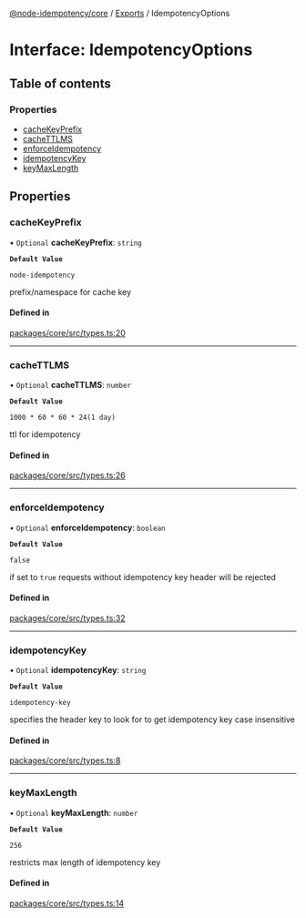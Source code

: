 [@node-idempotency/core](../README.md) / [Exports](../modules.md) / IdempotencyOptions

# Interface: IdempotencyOptions

## Table of contents

### Properties

- [cacheKeyPrefix](IdempotencyOptions.md#cachekeyprefix)
- [cacheTTLMS](IdempotencyOptions.md#cachettlms)
- [enforceIdempotency](IdempotencyOptions.md#enforceidempotency)
- [idempotencyKey](IdempotencyOptions.md#idempotencykey)
- [keyMaxLength](IdempotencyOptions.md#keymaxlength)

## Properties

### cacheKeyPrefix

• `Optional` **cacheKeyPrefix**: `string`

**`Default Value`**

`node-idempotency`

prefix/namespace for cache key

#### Defined in

[packages/core/src/types.ts:20](https://github.com/mahendraHegde/idempotent-http/blob/addd6b0/packages/core/src/types.ts#L20)

---

### cacheTTLMS

• `Optional` **cacheTTLMS**: `number`

**`Default Value`**

`1000 * 60 * 60 * 24(1 day)`

ttl for idempotency

#### Defined in

[packages/core/src/types.ts:26](https://github.com/mahendraHegde/idempotent-http/blob/addd6b0/packages/core/src/types.ts#L26)

---

### enforceIdempotency

• `Optional` **enforceIdempotency**: `boolean`

**`Default Value`**

`false`

if set to `true` requests without idempotency key header will be rejected

#### Defined in

[packages/core/src/types.ts:32](https://github.com/mahendraHegde/idempotent-http/blob/addd6b0/packages/core/src/types.ts#L32)

---

### idempotencyKey

• `Optional` **idempotencyKey**: `string`

**`Default Value`**

`idempotency-key`

specifies the header key to look for to get idempotency key
case insensitive

#### Defined in

[packages/core/src/types.ts:8](https://github.com/mahendraHegde/idempotent-http/blob/addd6b0/packages/core/src/types.ts#L8)

---

### keyMaxLength

• `Optional` **keyMaxLength**: `number`

**`Default Value`**

`256`

restricts max length of idempotency key

#### Defined in

[packages/core/src/types.ts:14](https://github.com/mahendraHegde/idempotent-http/blob/addd6b0/packages/core/src/types.ts#L14)
